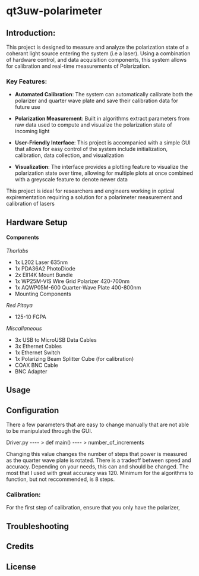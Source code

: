 # __qt3uw-polarimeter__
## __Introduction__:
This project is designed to measure and analyze the polarization state of a coherant light source entering the system (i.e a laser). Using a combination of hardware control, and data acquisition components, this system allows for calibration and real-time measurements of Polarization.

###   Key Features: 
* __Automated Calibration__: The system can automatically calibrate both the polarizer and quarter wave plate and save their calibration data for future use

* __Polarization Measurement__: Built in algorithms extract parameters from raw data used to compute and visualize the polarization state of incoming light

* __User-Friendly Interface__: This project is accompanied with a simple GUI that allows for easy control of the system include initialization, calibration, data collection, and visualization

 * __Visualization__: The interface provides a plotting feature to visualize the polarization state over time, allowing for multiple plots at once combined with a greyscale feature to denote newer data

This project is ideal for researchers and engineers working in optical expirementation requiring a solution for a polarimeter measurement and calibration of lasers

## __Hardware Setup__

#### Components
_Thorlabs_
*  1x L202 Laser 635nm
*  1x PDA36A2 PhotoDiode
*  2x Ell14K Mount Bundle
*  1x WP25M-VIS Wire Grid Polarizer 420-700nm
*  1x AQWP05M-600 Quarter-Wave Plate 400-800nm
*  Mounting Components

_Red Pitaya_
*  125-10 FGPA

_Miscallaneous_
*  3x USB to MicroUSB Data Cables
*  3x Ethernet Cables
*  1x Ethernet Switch
*  1x Polarizing Beam Splitter Cube (for calibration)
*  COAX BNC Cable
*  BNC Adapter

## __Usage__


## Configuration

There a few parameters that are easy to change manually that are not able to be manipulated through the GUI. 

Driver.py ---- > def main() ---- > number_of_increments

Changing this value changes the number of steps that power is measured as the quarter wave plate is rotated. There is a tradeoff between speed and accuracy. Depending on your needs, this can and should be changed. The most that I used with great accuracy was 120. Minimum for the algorithms to function, but not reccommended, is 8 steps. 

###  Calibration:
For the first step of calibration, ensure that you only have the polarizer,

##  Troubleshooting


##  Credits


##  License



